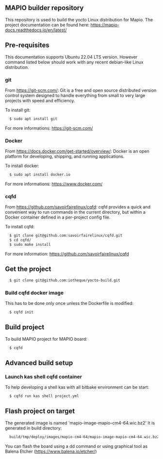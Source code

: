 ## MAPIO builder repository ##
This repository is used to build the yocto Linux distribution for Mapio.
The project documentation can be found here: https://mapio-docs.readthedocs.io/en/latest/

## Pre-requisites ##

This documentation supports Ubuntu 22.04 LTS version.
However command listed below should work with any recent debian-like Linux
distribution.

### git ###

From https://git-scm.com/:
Git is a free and open source distributed version control system designed to
 handle everything from small to very large projects with speed and efficiency.

To install git:

```bash
  $ sudo apt install git
```

For more informations: https://git-scm.com/

### Docker  ###

From https://docs.docker.com/get-started/overview/:
Docker is an open platform for developing, shipping, and running applications.

To install docker:

```bash
  $ sudo apt install docker.io
```

For more informations: https://www.docker.com/

### cqfd ###

From https://github.com/savoirfairelinux/cqfd:
cqfd provides a quick and convenient way to run commands in the current
directory, but within a Docker container defined in a per-project config file.

To install cqfd:

```bash
  $ git clone git@github.com:savoirfairelinux/cqfd.git
  $ cd cqfd/
  $ sudo make install
```

For more information: https://github.com/savoirfairelinux/cqfd

## Get the project ##

```bash
  $ git clone git@github.com:iotheque/yocto-build.git
```

### Build cqfd docker image ###

This has to be done only once unless the Dockerfile is modified:

```bash
  $ cqfd init
```

## Build project ##

To build MAPIO project for MAPIO board:

```bash
  $ cqfd
```

## Advanced build setup ##

### Launch kas shell cqfd container ###

To help developing a shell kas with all bitbake environment can be start:

```bash
  $ cqfd run kas shell project.yml
```

## Flash project on target ##

The generated image is named 'mapio-image-mapio-cm4-64.wic.bz2'
It is generated in build directory:
```bash
  build/tmp/deploy/images/mapio-cm4-64/mapio-image-mapio-cm4-64.wic.bz2
```
You can flash the board using a dd command or using graphical tool as Balena Etcher (https://www.balena.io/etcher/)
